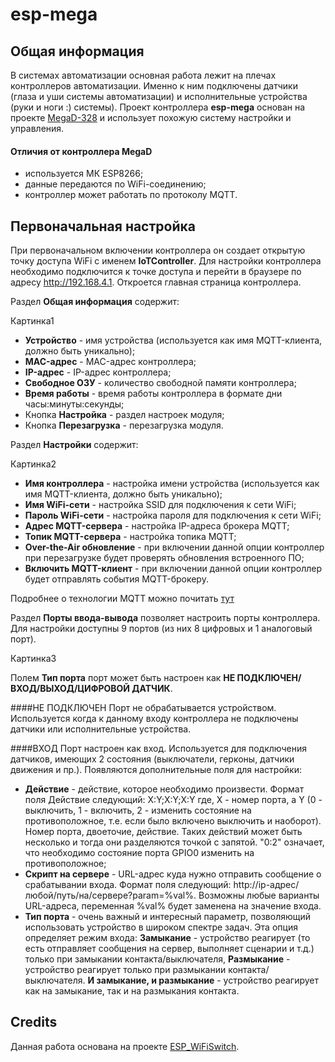 # esp-mega

## Общая информация

В системах автоматизации основная работа лежит на плечах контроллеров автоматизации. Именно к ним подключены датчики (глаза и уши системы автоматизации) и исполнительные устройства (руки и ноги :) системы). Проект контроллера **esp-mega** основан на проекте [MegaD-328](http://www.ab-log.ru/smart-house/ethernet/megad-328) и использует похожую систему настройки и управления.

#### Отличия от контроллера MegaD
* используется МК ESP8266;
* данные передаются по WiFi-соединению;
* контроллер может работать по протоколу MQTT.

## Первоначальная настройка

При первоначальном включении контроллера он создает открытую точку доступа WiFi с именем **IoTController**.
Для настройки контроллера необходимо подключится к точке доступа и перейти в браузере по адресу http://192.168.4.1.
Откроется главная страница контроллера.

Раздел **Общая информация** содержит:

Картинка1

* **Устройство** - имя устройства (используется как имя MQTT-клиента, должно быть уникально);
* **MAC-адрес** - MAC-адрес контроллера;
* **IP-адрес** - IP-адрес контроллера;
* **Свободное ОЗУ** - количество свободной памяти контроллера;
* **Время работы** - время работы контроллера в формате дни часы:минуты:секунды;
* Кнопка **Настройка** - раздел настроек модуля;
* Кнопка **Перезагрузка** - перезагрузка модуля.

Раздел **Настройки** содержит:

Картинка2

* **Имя контроллера** - настройка имени устройства (используется как имя MQTT-клиента, должно быть уникально);
* **Имя WiFi-сети** - настройка SSID для подключения к сети WiFi;
* **Пароль WiFi-сети** - настройка пароля для подключения к сети WiFi;
* **Адрес MQTT-сервера** - настройка IP-адреса брокера MQTT;
* **Топик MQTT-сервера** - настройка топика MQTT;
* **Over-the-Air обновление** - при включении данной опции контроллер при перезагрузке будет проверять обновления встроенного ПО;
* **Включить MQTT-клиент** - при включении данной опции контроллер будет отправлять события MQTT-брокеру.

Подробнее о технологии MQTT можно почитать [тут](https://ru.wikipedia.org/wiki/MQTT)

Раздел **Порты ввода-вывода** позволяет настроить порты контроллера.
Для настройки доступны 9 портов (из них 8 цифровых и 1 аналоговый порт).

Картинка3

Полем **Тип порта** порт может быть настроен как **НЕ ПОДКЛЮЧЕН/ВХОД/ВЫХОД/ЦИФРОВОЙ ДАТЧИК**.

####НЕ ПОДКЛЮЧЕН
Порт не обрабатывается устройством. Используется когда к данному входу контроллера не подключены датчики или исполнительные устройства.

####ВХОД
Порт настроен как вход. Используется для подключения датчиков, имеющих 2 состояния (выключатели, герконы, датчики движения и пр.).
Появляются дополнительные поля для настройки:
* **Действие** - действие, которое необходимо произвести. Формат поля Действие следующий: X:Y;X:Y;X:Y
где, X - номер порта, а Y (0 - выключить, 1 - включить, 2 - изменить состояние на противоположное, т.е. если было включено выключить и наоборот).
Номер порта, двоеточие, действие. Таких действий может быть несколько и тогда они разделяются точкой с запятой.
"0:2" означает, что необходимо состояние порта GPIO0 изменить на противоположное;
* **Скрипт на сервере** - URL-адрес куда нужно отправить сообщение о срабатывании входа. Формат поля следующий: http://ip-адрес/любой/путь/на/сервере?param=%val%. Возможны любые варианты URL-адреса, переменная %val% будет заменена на значение входа.
* **Тип порта** - очень важный и интересный параметр, позволяющий использовать устройство в широком спектре задач. Эта опция определяет режим входа: __Замыкание__ - устройство реагирует (то есть отправляет сообщения на сервер, выполняет сценарии и т.д.) только при замыкании контакта/выключателя, __Размыкание__ - устройство реагирует только при размыкании контакта/выключателя. __И замыкание, и размыкание__ - устройство реагирует как на замыкание, так и на размыкания контакта.

## Credits

Данная работа основана на проекте [ESP_WiFiSwitch](https://github.com/biohazardxxx/ESP_WiFiSwitch).
